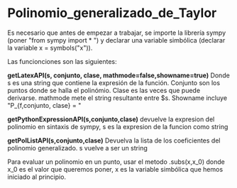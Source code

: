 # Polinomio_generalizado_de_Taylor

Es necesario que antes de empezar a trabajar, se importe la librería sympy (poner "from sympy import * ") y declarar una variable simbólica (declarar la variable x = symbols("x")).

Las funcionciones son las siguientes:

**getLatexAPI(s, conjunto, clase, mathmode=false,showname=true)**
Donde s es una string que contiene la expresión de la función. Conjunto son los puntos donde se halla el polinómio. Clase es las veces que puede derivarse. mathmode mete el string resultante entre $s. Showname incluye "P_\{f,conjunto, clase} = " 

**getPythonExpressionAPI(s,conjunto,clase)**
devuelve la expresion del polinomio en sintaxis de sympy, s es la expresion de la funcion como string

**getPolListAPI(s,conjunto,clase)**
Devuelva la lista de los coeficientes del polinomio generalizado. s vuelve a ser un string


Para evaluar un polinomio en un punto, usar el metodo .subs(x,x_0) donde x_0 es el valor que queremos poner, x es la variable simbólica que hemos iniciado al principio.
